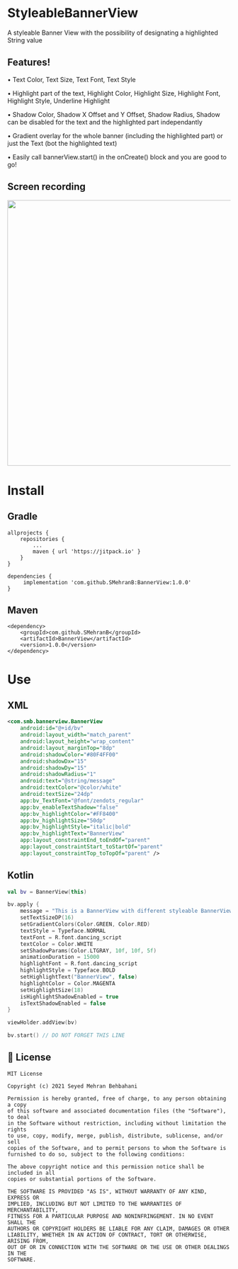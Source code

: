 # StyleableBannerView
A styleable Banner View with the possibility of designating a highlighted String value 

## Features!

 •	 Text Color, Text Size, Text Font, Text Style
 
 •	 Highlight part of the text, Highlight Color, Highlight Size, Highlight Font, Highlight Style, Underline Highlight
 
 •	 Shadow Color, Shadow X Offset and Y Offset, Shadow Radius, Shadow can be disabled for the text and the highlighted part independantly
 
 •	 Gradient overlay for the whole banner (including the highlighted part) or just the Text (bot the highlighted text)
 
 •	 Easily call bannerView.start() in the onCreate() block and you are good to go! 

## Screen recording
 
 <img src="./screen_recording.gif" height="600">
 
# Install
## Gradle
```
allprojects {
	repositories {
		...
		maven { url 'https://jitpack.io' }
	}
}
```
```
dependencies {
	 implementation 'com.github.SMehranB:BannerView:1.0.0'
}
```
## Maven
```
<dependency>
	<groupId>com.github.SMehranB</groupId>
	<artifactId>BannerView</artifactId>
	<version>1.0.0</version>
</dependency>
 ```
# Use
 
## XML

```xml
<com.smb.bannerview.BannerView
    android:id="@+id/bv"
    android:layout_width="match_parent"
    android:layout_height="wrap_content"
    android:layout_marginTop="8dp"
    android:shadowColor="#80F4FF00"
    android:shadowDx="15"
    android:shadowDy="15"
    android:shadowRadius="1"
    android:text="@string/message"
    android:textColor="@color/white"
    android:textSize="24dp"
    app:bv_TextFont="@font/zendots_regular"
    app:bv_enableTextShadow="false"
    app:bv_highlightColor="#FF8400"
    app:bv_highlightSize="50dp"
    app:bv_highlightStyle="italic|bold"
    app:bv_highlightText="BannerView"
    app:layout_constraintEnd_toEndOf="parent"
    app:layout_constraintStart_toStartOf="parent"
    app:layout_constraintTop_toTopOf="parent" />
 ```

## Kotlin
```kotlin
val bv = BannerView(this)

bv.apply {
    message = "This is a BannerView with different styleable BannerView properties."
    setTextSizeDP(16)
    setGradientColors(Color.GREEN, Color.RED)
    textStyle = Typeface.NORMAL
    textFont = R.font.dancing_script
    textColor = Color.WHITE
    setShadowParams(Color.LTGRAY, 10f, 10f, 5f)
    animationDuration = 15000
    highlightFont = R.font.dancing_script
    highlightStyle = Typeface.BOLD
    setHighlightText("BannerView", false)
    highlightColor = Color.MAGENTA
    setHighlightSize(18)
    isHighlightShadowEnabled = true
    isTextShadowEnabled = false
}

viewHolder.addView(bv)

bv.start() // DO NOT FORGET THIS LINE
```

## 📄 License
```text
MIT License

Copyright (c) 2021 Seyed Mehran Behbahani

Permission is hereby granted, free of charge, to any person obtaining a copy
of this software and associated documentation files (the "Software"), to deal
in the Software without restriction, including without limitation the rights
to use, copy, modify, merge, publish, distribute, sublicense, and/or sell
copies of the Software, and to permit persons to whom the Software is
furnished to do so, subject to the following conditions:

The above copyright notice and this permission notice shall be included in all
copies or substantial portions of the Software.

THE SOFTWARE IS PROVIDED "AS IS", WITHOUT WARRANTY OF ANY KIND, EXPRESS OR
IMPLIED, INCLUDING BUT NOT LIMITED TO THE WARRANTIES OF MERCHANTABILITY,
FITNESS FOR A PARTICULAR PURPOSE AND NONINFRINGEMENT. IN NO EVENT SHALL THE
AUTHORS OR COPYRIGHT HOLDERS BE LIABLE FOR ANY CLAIM, DAMAGES OR OTHER
LIABILITY, WHETHER IN AN ACTION OF CONTRACT, TORT OR OTHERWISE, ARISING FROM,
OUT OF OR IN CONNECTION WITH THE SOFTWARE OR THE USE OR OTHER DEALINGS IN THE
SOFTWARE.
```
